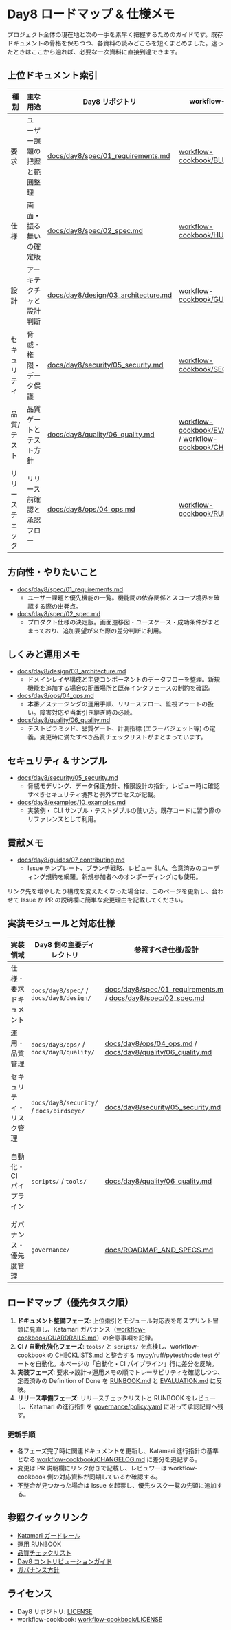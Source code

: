 # Day8 ロードマップ & 仕様メモ

プロジェクト全体の現在地と次の一手を素早く把握するためのガイドです。既存ドキュメントの骨格を保ちつつ、各資料の読みどころを短くまとめました。迷ったときはここから辿れば、必要な一次資料に直接到達できます。

## 上位ドキュメント索引

| 種別 | 主な用途 | Day8 リポジトリ | workflow-cookbook | 備考 |
| --- | --- | --- | --- | --- |
| 要求 | ユーザー課題の把握と範囲整理 | [docs/day8/spec/01_requirements.md](day8/spec/01_requirements.md) | [workflow-cookbook/BLUEPRINT.md](../../workflow-cookbook/BLUEPRINT.md) | 要求追加時は両リポのスコープ境界を確認 |
| 仕様 | 画面・振る舞いの確定版 | [docs/day8/spec/02_spec.md](day8/spec/02_spec.md) | [workflow-cookbook/HUB.codex.md](../../workflow-cookbook/HUB.codex.md) | 仕様差分は HUB の自動タスク分割に反映 |
| 設計 | アーキテクチャと設計判断 | [docs/day8/design/03_architecture.md](day8/design/03_architecture.md) | [workflow-cookbook/GUARDRAILS.md](../../workflow-cookbook/GUARDRAILS.md) | 設計更新時は Guardrails の原則を再確認 |
| セキュリティ | 脅威・権限・データ保護 | [docs/day8/security/05_security.md](day8/security/05_security.md) | [workflow-cookbook/SECURITY.md](../../workflow-cookbook/SECURITY.md) | 例外運用は SECURITY.md 記載の窓口へ相談 |
| 品質/テスト | 品質ゲートとテスト方針 | [docs/day8/quality/06_quality.md](day8/quality/06_quality.md) | [workflow-cookbook/EVALUATION.md](../../workflow-cookbook/EVALUATION.md) / [workflow-cookbook/CHECKLISTS.md](../../workflow-cookbook/CHECKLISTS.md) | 受入条件とチェックリストを両方確認 |
| リリースチェック | リリース前確認と承認フロー | [docs/day8/ops/04_ops.md](day8/ops/04_ops.md) | [workflow-cookbook/RUNBOOK.md](../../workflow-cookbook/RUNBOOK.md) | カナリア配信・承認プロセスは RUNBOOK が最新 |


## 方向性・やりたいこと
- [docs/day8/spec/01_requirements.md](day8/spec/01_requirements.md)
  - ユーザー課題と優先機能の一覧。機能間の依存関係とスコープ境界を確認する際の出発点。
- [docs/day8/spec/02_spec.md](day8/spec/02_spec.md)
  - プロダクト仕様の決定版。画面遷移図・ユースケース・成功条件がまとまっており、追加要望が来た際の差分判断に利用。

## しくみと運用メモ
- [docs/day8/design/03_architecture.md](day8/design/03_architecture.md)
  - ドメインレイヤ構成と主要コンポーネントのデータフローを整理。新規機能を追加する場合の配置場所と既存インタフェースの制約を確認。
- [docs/day8/ops/04_ops.md](day8/ops/04_ops.md)
  - 本番／ステージングの運用手順、リリースフロー、監視アラートの扱い。障害対応や当番引き継ぎ時の必読。
- [docs/day8/quality/06_quality.md](day8/quality/06_quality.md)
  - テストピラミッド、品質ゲート、計測指標 (エラーバジェット等) の定義。変更時に満たすべき品質チェックリストがまとまっています。

## セキュリティ & サンプル
- [docs/day8/security/05_security.md](day8/security/05_security.md)
  - 脅威モデリング、データ保護方針、権限設計の指針。レビュー時に確認すべきセキュリティ境界と例外プロセスが記載。
- [docs/day8/examples/10_examples.md](day8/examples/10_examples.md)
  - 実装例・ CLI サンプル・テストダブルの使い方。既存コードに習う際のリファレンスとして利用。

## 貢献メモ
- [docs/day8/guides/07_contributing.md](day8/guides/07_contributing.md)
  - Issue テンプレート、ブランチ戦略、レビュー SLA、合意済みのコーディング規約を網羅。新規参加者へのオンボーディングにも使用。

リンク先を増やしたり構成を変えたくなった場合は、このページを更新し、合わせて Issue か PR の説明欄に簡単な変更理由を記載してください。

## 実装モジュールと対応仕様

| 実装領域 | Day8 側の主要ディレクトリ | 参照すべき仕様/設計 | workflow-cookbook の対応資料 | 補足 |
| --- | --- | --- | --- | --- |
| 仕様・要求ドキュメント | `docs/day8/spec/` / `docs/day8/design/` | [docs/day8/spec/01_requirements.md](day8/spec/01_requirements.md) / [docs/day8/spec/02_spec.md](day8/spec/02_spec.md) | [workflow-cookbook/BLUEPRINT.md](../../workflow-cookbook/BLUEPRINT.md) / [workflow-cookbook/GUARDRAILS.md](../../workflow-cookbook/GUARDRAILS.md) | スコープや原則が変わったら両ハブを同時更新 |
| 運用・品質管理 | `docs/day8/ops/` / `docs/day8/quality/` | [docs/day8/ops/04_ops.md](day8/ops/04_ops.md) / [docs/day8/quality/06_quality.md](day8/quality/06_quality.md) | [workflow-cookbook/RUNBOOK.md](../../workflow-cookbook/RUNBOOK.md) / [workflow-cookbook/CHECKLISTS.md](../../workflow-cookbook/CHECKLISTS.md) / [workflow-cookbook/EVALUATION.md](../../workflow-cookbook/EVALUATION.md) | リリース判断や受入条件を同期 |
| セキュリティ・リスク管理 | `docs/day8/security/` / `docs/birdseye/` | [docs/day8/security/05_security.md](day8/security/05_security.md) | [workflow-cookbook/SECURITY.md](../../workflow-cookbook/SECURITY.md) / [workflow-cookbook/GUARDRAILS.md](../../workflow-cookbook/GUARDRAILS.md) | 監視対象や例外承認のフローを共有 |
| 自動化・CI パイプライン | `scripts/` / `tools/` | [docs/day8/quality/06_quality.md](day8/quality/06_quality.md) | [workflow-cookbook/CHECKLISTS.md](../../workflow-cookbook/CHECKLISTS.md) / [workflow-cookbook/scripts/run_ci_tests.py](../../workflow-cookbook/scripts/run_ci_tests.py) | CI のゲート条件を共通化し、Katamari 承認ルールを遵守 |
| ガバナンス・優先度管理 | `governance/` | [docs/ROADMAP_AND_SPECS.md](../ROADMAP_AND_SPECS.md) | [workflow-cookbook/governance/policy.yaml](../../workflow-cookbook/governance/policy.yaml) / [workflow-cookbook/governance/prioritization.yaml](../../workflow-cookbook/governance/prioritization.yaml) / [workflow-cookbook/HUB.codex.md](../../workflow-cookbook/HUB.codex.md) | 優先順位と承認フローをここから決定 |

## ロードマップ（優先タスク順）

1. **ドキュメント整備フェーズ**: 上位索引とモジュール対応表を毎スプリント冒頭に見直し、Katamari ガバナンス（[workflow-cookbook/GUARDRAILS.md](../../workflow-cookbook/GUARDRAILS.md)）の合意事項を記録。
2. **CI / 自動化強化フェーズ**: `tools/` と `scripts/` を点検し、workflow-cookbook の [CHECKLISTS.md](../../workflow-cookbook/CHECKLISTS.md) と整合する mypy/ruff/pytest/node:test ゲートを自動化。本ページの「自動化・CI パイプライン」行に差分を反映。
3. **実装フェーズ**: 要求→設計→運用メモの順でトレーサビリティを確認しつつ、定義済みの Definition of Done を [RUNBOOK.md](../../workflow-cookbook/RUNBOOK.md) と [EVALUATION.md](../../workflow-cookbook/EVALUATION.md) に反映。
4. **リリース準備フェーズ**: リリースチェックリストと RUNBOOK をレビューし、Katamari の進行指針を [governance/policy.yaml](../../workflow-cookbook/governance/policy.yaml) に沿って承認記録へ残す。

### 更新手順

- 各フェーズ完了時に関連ドキュメントを更新し、Katamari 進行指針の基準となる [workflow-cookbook/CHANGELOG.md](../../workflow-cookbook/CHANGELOG.md) に差分を追記する。
- 変更は PR 説明欄にリンク付きで記載し、レビュワーは workflow-cookbook 側の対応資料が同期しているか確認する。
- 不整合が見つかった場合は Issue を起票し、優先タスク一覧の先頭に追加する。

## 参照クイックリンク

- [Katamari ガードレール](../../workflow-cookbook/GUARDRAILS.md)
- [運用 RUNBOOK](../../workflow-cookbook/RUNBOOK.md)
- [品質チェックリスト](../../workflow-cookbook/CHECKLISTS.md)
- [Day8 コントリビューションガイド](day8/guides/07_contributing.md)
- [ガバナンス方針](../../workflow-cookbook/governance/policy.yaml)

## ライセンス

- Day8 リポジトリ: [LICENSE](../LICENSE)
- workflow-cookbook: [workflow-cookbook/LICENSE](../../workflow-cookbook/LICENSE)
